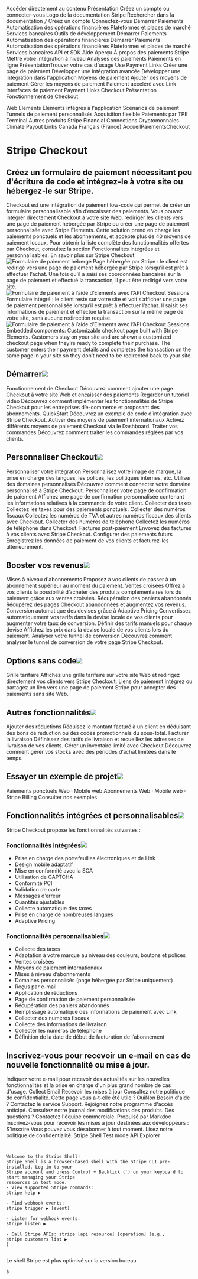 Accéder directement au contenu
Présentation
Créez un compte
ou 
connecter-vous
Logo de la documentation Stripe
Rechercher dans la documentation
`/`
Créez un compte
Connectez-vous
Démarrer
Paiements
Automatisation des opérations financières
Plateformes et places de marché
Services bancaires
Outils de développement
Démarrer
Paiements
Automatisation des opérations financières
Démarrer
Paiements
Automatisation des opérations financières
Plateformes et places de marché
Services bancaires
API et SDK
Aide
Aperçu
À propos des paiements Stripe
Mettre votre intégration à niveau
Analyses des paiements
Paiements en ligne
PrésentationTrouver votre cas d'usage
Use Payment Links
Créer une page de paiement
Développer une intégration avancée
Développer une intégration dans l'application
Moyens de paiement
Ajouter des moyens de paiement
Gérer les moyens de paiement
Paiement accéléré avec Link
Interfaces de paiement
Payment Links
Checkout
Présentation
Fonctionnement de Checkout


Web Elements
Elements intégrés à l'application
Scénarios de paiement
Tunnels de paiement personnalisés
Acquisition flexible
Paiements par TPE
Terminal
Autres produits Stripe
Financial Connections
Cryptomonnaies
Climate
Payout Links
Canada
Français (France)
AccueilPaiementsCheckout
# Stripe Checkout
## Créez un formulaire de paiement nécessitant peu d'écriture de code et intégrez-le à votre site ou hébergez-le sur Stripe.
Checkout est une intégration de paiement low-code qui permet de créer un formulaire personnalisable afin d’encaisser des paiements. Vous pouvez intégrer directement Checkout à votre site Web, rediriger les clients vers une page de paiement hébergée par Stripe ou créer une page de paiement personnalisée avec Stripe Elements. Cette solution prend en charge les paiements ponctuels et les abonnements, et accepte plus de 40 moyens de paiement locaux. Pour obtenir la liste complète des fonctionnalités offertes par Checkout, consultez la section Fonctionnalités intégrées et personnalisables.
En savoir plus sur Stripe Checkout
![Formulaire de paiement hébergé](https://b.stripecdn.com/docs-statics-srv/assets/checkout-hosted-hover.180c6ab2498a8c65daefb5bedae835bf.png)
Page hébergée par Stripe : le client est redirigé vers une page de paiement hébergée par Stripe lorsqu’il est prêt à effectuer l’achat. Une fois qu’il a saisi ses coordonnées bancaires sur la page de paiement et effectué la transaction, il peut être redirigé vers votre site.
![Formulaire de paiement à l’aide d’Elements avec l’API Checkout Sessions](https://b.stripecdn.com/docs-statics-srv/assets/checkout-embedded-hover.14466c835d9723cfe90b3549956c451a.png)
Formulaire intégré : le client reste sur votre site et voit s’afficher une page de paiement personnalisée lorsqu’il est prêt à effectuer l’achat. Il saisit ses informations de paiement et effectue la transaction sur la même page de votre site, sans aucune redirection requise.
![Formulaire de paiement à l’aide d’Elements avec l’API Checkout Sessions](https://b.stripecdn.com/docs-statics-srv/assets/checkout-elements-hover.bfd33fb56dc4ec8915e4ab4601799f49.png)
Embedded components: Customizable checkout page built with Stripe Elements. Customers stay on your site and are shown a customized checkout page when they’re ready to complete their purchase. The customer enters their payment details and completes the transaction on the same page in your site so they don’t need to be redirected back to your site.
## Démarrer![](https://b.stripecdn.com/docs-statics-srv/assets/fcc3a1c24df6fcffface6110ca4963de.svg)
Fonctionnement de Checkout
Découvrez comment ajouter une page Checkout à votre site Web et encaisser des paiements
Regarder un tutoriel vidéo
Découvrez comment implémenter les fonctionnalités de Stripe Checkout pour les entreprises d’e-commerce et proposant des abonnements.
QuickStart
Découvrez un exemple de code d’intégration avec Stripe Checkout.
Activer des moyens de paiement internationaux
Activez différents moyens de paiement Checkout via le Dashboard.
Traiter vos commandes
Découvrez comment traiter les commandes réglées par vos clients.
## Personnaliser Checkout![](https://b.stripecdn.com/docs-statics-srv/assets/fcc3a1c24df6fcffface6110ca4963de.svg)
Personnaliser votre intégration
Personnalisez votre image de marque, la prise en charge des langues, les polices, les politiques internes, etc.
Utiliser des domaines personnalisés
Découvrez comment connecter votre domaine personnalisé à Stripe Checkout.
Personnaliser votre page de confirmation de paiement
Affichez une page de confirmation personnalisée contenant les informations relatives à la commande de votre client.
Collecter des taxes
Collectez les taxes pour des paiements ponctuels.
Collecter des numéros fiscaux
Collectez les numéros de TVA et autres numéros fiscaux des clients avec Checkout.
Collecter des numéros de téléphone
Collectez les numéros de téléphone dans Checkout.
Factures post-paiement
Envoyez des factures à vos clients avec Stripe Checkout.
Configurer des paiements futurs
Enregistrez les données de paiement de vos clients et facturez-les ultérieurement.
## Booster vos revenus![](https://b.stripecdn.com/docs-statics-srv/assets/fcc3a1c24df6fcffface6110ca4963de.svg)
Mises à niveau d'abonnements
Proposez à vos clients de passer à un abonnement supérieur au moment du paiement.
Ventes croisées
Offrez à vos clients la possibilité d’acheter des produits complémentaires lors du paiement grâce aux ventes croisées.
Récupération des paniers abandonnés
Récupérez des pages Checkout abandonnées et augmentez vos revenus.
Conversion automatique des devises grâce à Adaptive Pricing
Convertissez automatiquement vos tarifs dans la devise locale de vos clients pour augmenter votre taux de conversion.
Définir des tarifs manuels pour chaque devise
Affichez les prix dans la devise locale de vos clients lors du paiement.
Analyser votre tunnel de conversion
Découvrez comment analyser le tunnel de conversion de votre page Stripe Checkout.
## Options sans code![](https://b.stripecdn.com/docs-statics-srv/assets/fcc3a1c24df6fcffface6110ca4963de.svg)
Grille tarifaire
Affichez une grille tarifaire sur votre site Web et redirigez directement vos clients vers Stripe Checkout.
Liens de paiement
Intégrez ou partagez un lien vers une page de paiement Stripe pour accepter des paiements sans site Web.
## Autres fonctionnalités![](https://b.stripecdn.com/docs-statics-srv/assets/fcc3a1c24df6fcffface6110ca4963de.svg)
Ajouter des réductions
Réduisez le montant facturé à un client en déduisant des bons de réduction ou des codes promotionnels du sous-total.
Facturer la livraison
Définissez des tarifs de livraison et recueillez les adresses de livraison de vos clients.
Gérer un inventaire limité avec Checkout
Découvrez comment gérer vos stocks avec des périodes d’achat limitées dans le temps.
## Essayer un exemple de projet![](https://b.stripecdn.com/docs-statics-srv/assets/fcc3a1c24df6fcffface6110ca4963de.svg)
Paiements ponctuels
Web · Mobile web
Abonnements
Web · Mobile web · Stripe Billing
Consulter nos exemples
## Fonctionnalités intégrées et personnalisables![](https://b.stripecdn.com/docs-statics-srv/assets/fcc3a1c24df6fcffface6110ca4963de.svg)
Stripe Checkout propose les fonctionnalités suivantes :
### Fonctionnalités intégrées![](https://b.stripecdn.com/docs-statics-srv/assets/fcc3a1c24df6fcffface6110ca4963de.svg)
  * Prise en charge des portefeuilles électroniques et de Link
  * Design mobile adaptatif
  * Mise en conformité avec la SCA
  * Utilisation de CAPTCHA
  * Conformité PCI
  * Validation de carte
  * Messages d’erreur
  * Quantités ajustables
  * Collecte automatique des taxes
  * Prise en charge de nombreuses langues
  * Adaptive Pricing


### Fonctionnalités personnalisables![](https://b.stripecdn.com/docs-statics-srv/assets/fcc3a1c24df6fcffface6110ca4963de.svg)
  * Collecte des taxes
  * Adaptation à votre marque au niveau des couleurs, boutons et polices
  * Ventes croisées
  * Moyens de paiement internationaux
  * Mises à niveau d’abonnements
  * Domaines personnalisés (page hébergée par Stripe uniquement)
  * Reçus par e-mail
  * Application de réductions
  * Page de confirmation de paiement personnalisée
  * Récupération des paniers abandonnés
  * Remplissage automatique des informations de paiement avec Link
  * Collecter des numéros fiscaux
  * Collecte des informations de livraison
  * Collecter les numéros de téléphone
  * Définition de la date de début de facturation de l’abonnement


## Inscrivez-vous pour recevoir un e-mail en cas de nouvelle fonctionnalité ou mise à jour.
Indiquez votre e-mail pour recevoir des actualités sur les nouvelles fonctionnalités et la prise en charge d'un plus grand nombre de cas d'usage.
Collect Email
Recevoir les mises à jour
Consultez notre politique de confidentialité.
Cette page vous a-t-elle été utile ?
OuiNon
Besoin d'aide ? Contactez le service Support.
Rejoignez notre programme d'accès anticipé.
Consultez notre journal des modifications des produits.
Des questions ? Contactez l'équipe commerciale.
Propulsé par Markdoc
Inscrivez-vous pour recevoir les mises à jour destinées aux développeurs :
S'inscrire
Vous pouvez vous désabonner à tout moment. Lisez notre politique de confidentialité.
Stripe Shell
Test mode
API Explorer
```


Welcome to the Stripe Shell!
Stripe Shell is a browser-based shell with the Stripe CLI pre-installed. Log in to your
Stripe account and press Control + Backtick (`) on your keyboard to start managing your Stripe
resources in test mode.
- View supported Stripe commands: 
stripe help ▶️

- Find webhook events: 
stripe trigger ▶️ [event]

- Listen for webhook events: 
stripe listen ▶

- Call Stripe APIs: stripe [api resource] [operation] (e.g., 
stripe customers list ▶️
)


```

Le shell Stripe est plus optimisé sur la version bureau.
```
$
```

